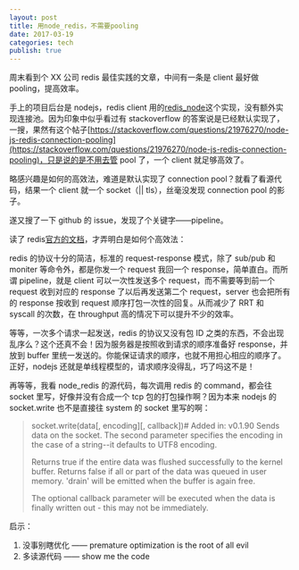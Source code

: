 ```yaml
---
layout: post
title: 用node_redis，不需要pooling
date: 2017-03-19
categories: tech
publish: true
---
```


周末看到个 XX 公司 redis 最佳实践的文章，中间有一条是 client 最好做 pooling，提高效率。

手上的项目后台是 nodejs，redis client 用的[redis_node](https://github.com/NodeRedis/node_redis)这个实现，没有额外实现连接池。因为印象中似乎看过有 stackoverflow 的答案说是已经默认实现了，一搜，果然有这个帖子[https://stackoverflow.com/questions/21976270/node-js-redis-connection-pooling](https://stackoverflow.com/questions/21976270/node-js-redis-connection-pooling)，只是说的是不用去管 pool 了，一个 client 就足够高效了。

略感兴趣是如何的高效法，难道是默认实现了 connection pool？就看了看源代码，结果一个 client 就一个 socket（|| tls），丝毫没发现 connection pool 的影子。

遂又搜了一下 github 的 issue，发现了个关键字——pipeline。

读了 redis[官方的文档](https://redis.io/topics/pipelining)，才弄明白是如何个高效法：

redis 的协议十分的简洁，标准的 request-response 模式，除了 sub/pub 和 moniter 等命令外，都是你发一个 request 我回一个 response，简单直白。而所谓 pipeline，就是 client 可以一次性发送多个 request，而不需要等到前一个 request 收到对应的 response 了以后再发送第二个 request，server 也会把所有的 response 按收到 request 顺序打包一次性的回复。从而减少了 RRT 和 syscall 的次数，在 throughput 高的情况下可以提升不少的效率。

等等，一次多个请求一起发送，redis 的协议又没有包 ID 之类的东西，不会出现乱序么？这个还真不会！因为服务器是按照收到请求的顺序准备好 response，并放到 buffer 里统一发送的。你能保证请求的顺序，也就不用担心相应的顺序了。正好，nodejs 还就是单线程模型的，请求顺序没得乱，巧了吗这不是！

再等等，我看 node_redis 的源代码，每次调用 redis 的 command，都会往 socket 里写，好像并没有合成一个 tcp 包的打包操作啊？因为本来 nodejs 的 socket.write 也不是直接往 system 的 socket 里写的啊：

> socket.write(data[, encoding][, callback])#
> Added in: v0.1.90
> Sends data on the socket. The second parameter specifies the encoding in the case of a string--it defaults to UTF8 encoding.
>
> Returns true if the entire data was flushed successfully to the kernel buffer. Returns false if all or part of the data was queued in user memory. 'drain' will be emitted when the buffer is again free.
>
> The optional callback parameter will be executed when the data is finally written out - this may not be immediately.

启示：

1.  没事别瞎优化 —— premature optimization is the root of all evil
2.  多读源代码 —— show me the code
